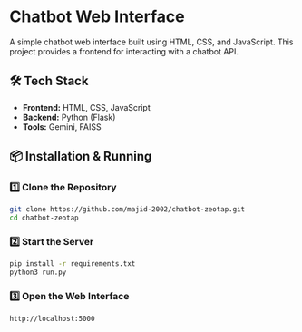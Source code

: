 

# Chatbot Web Interface  

A simple chatbot web interface built using HTML, CSS, and JavaScript. This project provides a frontend for interacting with a chatbot API.  

## 🛠️ Tech Stack  

- **Frontend:** HTML, CSS, JavaScript  
- **Backend:** Python (Flask) 
- **Tools:** Gemini, FAISS


## 📦 Installation & Running  

### 1️⃣ Clone the Repository  

```sh
git clone https://github.com/majid-2002/chatbot-zeotap.git
cd chatbot-zeotap
```
### 2️⃣ Start the Server

```sh
pip install -r requirements.txt
python3 run.py
```

### 3️⃣ Open the Web Interface
```sh
http://localhost:5000
```


